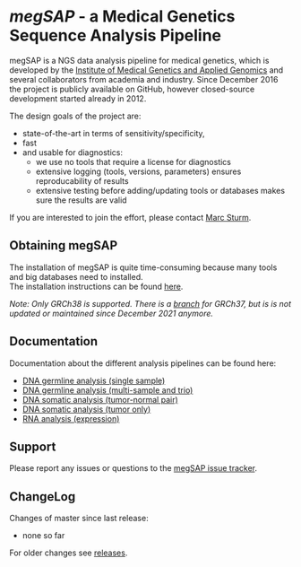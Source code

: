 # *megSAP* - a Medical Genetics Sequence Analysis Pipeline

megSAP is a NGS data analysis pipeline for medical genetics, which is developed by the [Institute of Medical Genetics and Applied Genomics](http://www.uni-tuebingen.de/Klinische_Genetik/start.html) and several collaborators from academia and industry. Since December 2016 the project is publicly available on GitHub, however closed-source development started already in 2012.  

The design goals of the project are:

 * state-of-the-art in terms of sensitivity/specificity,
 * fast
 * and usable for diagnostics:
 	* we use no tools that require a license for diagnostics
    * extensive logging (tools, versions, parameters) ensures reproducability of results
	* extensive testing before adding/updating tools or databases makes sure the results are valid

If you are interested to join the effort, please contact [Marc Sturm](https://github.com/marc-sturm).

## Obtaining megSAP

The installation of megSAP is quite time-consuming because many tools and big databases need to installed.  
The installation instructions can be found [here](doc/install_unix.md).

*Note: Only GRCh38 is supported. There is a [branch](https://github.com/imgag/megSAP/tree/GRCh37) for GRCh37, but is is not updated or maintained since December 2021 anymore.*

## Documentation

Documentation about the different analysis pipelines can be found here:

* [DNA germline analysis (single sample)](doc/dna_single_sample.md)
* [DNA germline analysis (multi-sample and trio)](doc/dna_multi_sample.md)
* [DNA somatic analysis (tumor-normal pair)](doc/dna_tumor-normal_pair.md)
* [DNA somatic analysis (tumor only)](doc/dna_tumor_only.md)
* [RNA analysis (expression)](doc/rna_expression.md)


## Support

Please report any issues or questions to the [megSAP issue 
tracker](https://github.com/imgag/megSAP/issues).


## ChangeLog

Changes of master since last release:

* none so far

For older changes see [releases](https://github.com/imgag/megSAP/releases).
